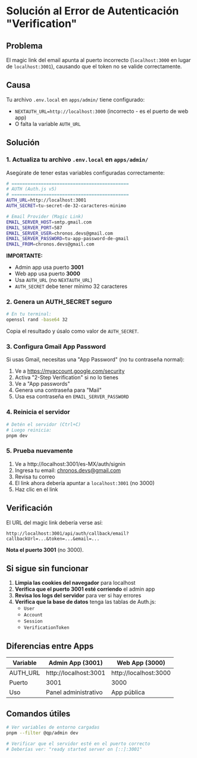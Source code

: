 # Solución al Error de Autenticación "Verification"

## Problema
El magic link del email apunta al puerto incorrecto (`localhost:3000` en lugar de `localhost:3001`), causando que el token no se valide correctamente.

## Causa
Tu archivo `.env.local` en `apps/admin/` tiene configurado:
- `NEXTAUTH_URL=http://localhost:3000` (incorrecto - es el puerto de web app)
- O falta la variable `AUTH_URL`

## Solución

### 1. Actualiza tu archivo `.env.local` en `apps/admin/`

Asegúrate de tener estas variables configuradas correctamente:

```bash
# ============================================
# AUTH (Auth.js v5)
# ============================================
AUTH_URL=http://localhost:3001
AUTH_SECRET=tu-secret-de-32-caracteres-minimo

# Email Provider (Magic Link)
EMAIL_SERVER_HOST=smtp.gmail.com
EMAIL_SERVER_PORT=587
EMAIL_SERVER_USER=chronos.devs@gmail.com
EMAIL_SERVER_PASSWORD=tu-app-password-de-gmail
EMAIL_FROM=chronos.devs@gmail.com
```

**IMPORTANTE:** 
- Admin app usa puerto **3001**
- Web app usa puerto **3000**
- Usa `AUTH_URL` (no `NEXTAUTH_URL`)
- `AUTH_SECRET` debe tener mínimo 32 caracteres

### 2. Genera un AUTH_SECRET seguro

```bash
# En tu terminal:
openssl rand -base64 32
```

Copia el resultado y úsalo como valor de `AUTH_SECRET`.

### 3. Configura Gmail App Password

Si usas Gmail, necesitas una "App Password" (no tu contraseña normal):

1. Ve a https://myaccount.google.com/security
2. Activa "2-Step Verification" si no lo tienes
3. Ve a "App passwords"
4. Genera una contraseña para "Mail"
5. Usa esa contraseña en `EMAIL_SERVER_PASSWORD`

### 4. Reinicia el servidor

```bash
# Detén el servidor (Ctrl+C)
# Luego reinicia:
pnpm dev
```

### 5. Prueba nuevamente

1. Ve a http://localhost:3001/es-MX/auth/signin
2. Ingresa tu email: chronos.devs@gmail.com
3. Revisa tu correo
4. El link ahora debería apuntar a `localhost:3001` (no 3000)
5. Haz clic en el link

## Verificación

El URL del magic link debería verse así:

```
http://localhost:3001/api/auth/callback/email?callbackUrl=...&token=...&email=...
```

**Nota el puerto 3001** (no 3000).

## Si sigue sin funcionar

1. **Limpia las cookies del navegador** para localhost
2. **Verifica que el puerto 3001 esté corriendo** el admin app
3. **Revisa los logs del servidor** para ver si hay errores
4. **Verifica que la base de datos** tenga las tablas de Auth.js:
   - `User`
   - `Account`
   - `Session`
   - `VerificationToken`

## Diferencias entre Apps

| Variable | Admin App (3001) | Web App (3000) |
|----------|------------------|----------------|
| AUTH_URL | http://localhost:3001 | http://localhost:3000 |
| Puerto | 3001 | 3000 |
| Uso | Panel administrativo | App pública |

## Comandos útiles

```bash
# Ver variables de entorno cargadas
pnpm --filter @qp/admin dev

# Verificar que el servidor esté en el puerto correcto
# Deberías ver: "ready started server on [::]:3001"
```
